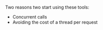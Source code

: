 Two reasons two start using these tools:
* Concurrent calls
* Avoiding the cost of a thread per request